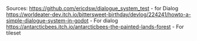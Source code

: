 Sources:
https://github.com/ericdsw/dialogue_system_test - for Dialog
https://worldeater-dev.itch.io/bittersweet-birthday/devlog/224241/howto-a-simple-dialogue-system-in-godot - For dialog 
https://antarcticbees.itch.io/antarcticbees-the-painted-lands-forest - For tileset